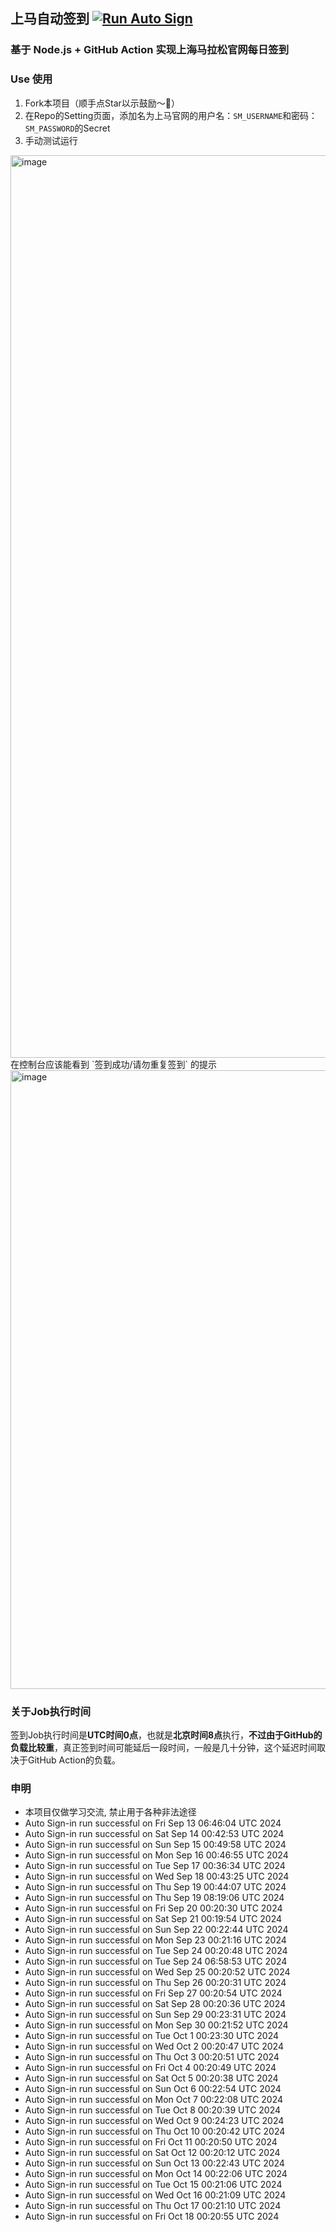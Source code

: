 ## 上马自动签到 [![Run Auto Sign](https://github.com/zhaohongxuan/shangma_auto_sign/actions/workflows/auto-sign.yaml/badge.svg)](https://github.com/zhaohongxuan/shangma_auto_sign/actions/workflows/auto-sign.yaml)

### 基于 Node.js + GitHub Action 实现上海马拉松官网每日签到

### Use 使用

1. Fork本项目（顺手点Star以示鼓励～🥳）
2. 在Repo的Setting页面，添加名为上马官网的用户名：`SM_USERNAME`和密码：`SM_PASSWORD`的Secret 
3. 手动测试运行
<img width="1444" alt="image" src="https://github.com/zhaohongxuan/shangma_auto_sign/assets/8613196/695683c9-fbc2-4cab-9ef8-41e2ddf59b78">
在控制台应该能看到 `签到成功/请勿重复签到` 的提示
<img width="990" alt="image" src="https://github.com/zhaohongxuan/shangma_auto_sign/assets/8613196/399e89f7-2ad6-486e-9e67-8953564ec528">


### 关于Job执行时间
签到Job执行时间是**UTC时间0点**，也就是**北京时间8点**执行，**不过由于GitHub的负载比较重**，真正签到时间可能延后一段时间，一般是几十分钟，这个延迟时间取决于GitHub Action的负载。

### 申明
- 本项目仅做学习交流, 禁止用于各种非法途径
- Auto Sign-in run successful on Fri Sep 13 06:46:04 UTC 2024
- Auto Sign-in run successful on Sat Sep 14 00:42:53 UTC 2024
- Auto Sign-in run successful on Sun Sep 15 00:49:58 UTC 2024
- Auto Sign-in run successful on Mon Sep 16 00:46:55 UTC 2024
- Auto Sign-in run successful on Tue Sep 17 00:36:34 UTC 2024
- Auto Sign-in run successful on Wed Sep 18 00:43:25 UTC 2024
- Auto Sign-in run successful on Thu Sep 19 00:44:07 UTC 2024
- Auto Sign-in run successful on Thu Sep 19 08:19:06 UTC 2024
- Auto Sign-in run successful on Fri Sep 20 00:20:30 UTC 2024
- Auto Sign-in run successful on Sat Sep 21 00:19:54 UTC 2024
- Auto Sign-in run successful on Sun Sep 22 00:22:44 UTC 2024
- Auto Sign-in run successful on Mon Sep 23 00:21:16 UTC 2024
- Auto Sign-in run successful on Tue Sep 24 00:20:48 UTC 2024
- Auto Sign-in run successful on Tue Sep 24 06:58:53 UTC 2024
- Auto Sign-in run successful on Wed Sep 25 00:20:52 UTC 2024
- Auto Sign-in run successful on Thu Sep 26 00:20:31 UTC 2024
- Auto Sign-in run successful on Fri Sep 27 00:20:54 UTC 2024
- Auto Sign-in run successful on Sat Sep 28 00:20:36 UTC 2024
- Auto Sign-in run successful on Sun Sep 29 00:23:31 UTC 2024
- Auto Sign-in run successful on Mon Sep 30 00:21:52 UTC 2024
- Auto Sign-in run successful on Tue Oct  1 00:23:30 UTC 2024
- Auto Sign-in run successful on Wed Oct  2 00:20:47 UTC 2024
- Auto Sign-in run successful on Thu Oct  3 00:20:51 UTC 2024
- Auto Sign-in run successful on Fri Oct  4 00:20:49 UTC 2024
- Auto Sign-in run successful on Sat Oct  5 00:20:38 UTC 2024
- Auto Sign-in run successful on Sun Oct  6 00:22:54 UTC 2024
- Auto Sign-in run successful on Mon Oct  7 00:22:08 UTC 2024
- Auto Sign-in run successful on Tue Oct  8 00:20:39 UTC 2024
- Auto Sign-in run successful on Wed Oct  9 00:24:23 UTC 2024
- Auto Sign-in run successful on Thu Oct 10 00:20:42 UTC 2024
- Auto Sign-in run successful on Fri Oct 11 00:20:50 UTC 2024
- Auto Sign-in run successful on Sat Oct 12 00:20:12 UTC 2024
- Auto Sign-in run successful on Sun Oct 13 00:22:43 UTC 2024
- Auto Sign-in run successful on Mon Oct 14 00:22:06 UTC 2024
- Auto Sign-in run successful on Tue Oct 15 00:21:06 UTC 2024
- Auto Sign-in run successful on Wed Oct 16 00:21:09 UTC 2024
- Auto Sign-in run successful on Thu Oct 17 00:21:10 UTC 2024
- Auto Sign-in run successful on Fri Oct 18 00:20:55 UTC 2024
